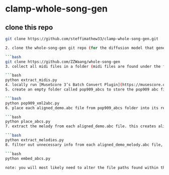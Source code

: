 # clamp-whole-song-gen
## clone this repo

   ```bash
   git clone https://github.com/steffimathew33/clamp-whole-song-gen.git
   
2. clone the whole-song-gen git repo (for the diffusion model that generates pop songs). (training data: POP-909)

   ```bash
   git clone https://github.com/ZZWaang/whole-song-gen
3. collect all midi files in a folder (midi files are found under the folders 001-909 inside matched_pop909_acc)

   ```bash
   python extract_midis.py
4. locally run [MuseScore 3’s Batch Convert Plugin](https://musescore.org/en/project/batch-convert) to convert the midi files to mxl files.
5. create an empty folder called pop909_abcs to store the pop909 abc files. then using [MuseScore’s ABC Import Plugin](https://musescore.org/en/project/abc-importexport) (xml2abc.py), locally convert the mxls to abc notation.

   ```bash
   python pop909_xml2abc.py
6. place each aligned_demo.abc file from pop909_abcs folder into its respective folder (matched_pop909_acc/001, /002, etc.) within the whole-song-gen repo

   ```bash
   python place_abcs.py
7. extract the melody from each aligned_demo.abc file. this creates aligned_demo_melody.abc for each song

   ```bash
   python extract_melodies.py
8. filter out unnecessary info from each aligned_demo_melody.abc file, and generate an embedding (melody_embedding.pt) for the melody, based on the aligned_demo_melody.abc for each song

   ```bash
   python embed_abcs.py

note: you will most likely need to alter the file paths found within these scripts (to access the files within matched_pop909_acc)
